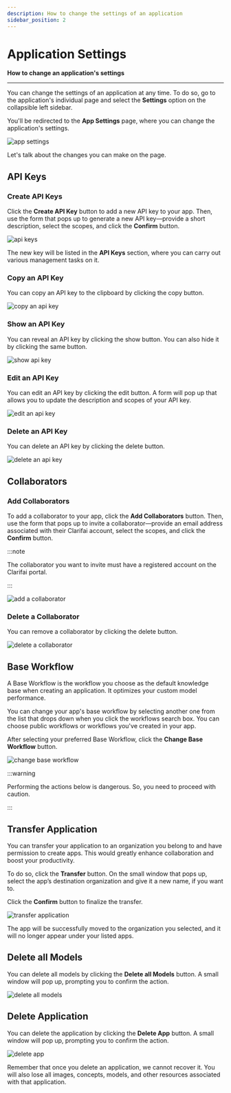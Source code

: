 ```yaml
---
description: How to change the settings of an application
sidebar_position: 2
---
```


# Application Settings

**How to change an application's settings**
<hr />

You can change the settings of an application at any time. To do so, go to the application's individual page and select the **Settings** option on the collapsible left sidebar.

You'll be redirected to the **App Settings** page, where you can change the application's settings.

![app settings](/img/edit_application.jpg)

Let's talk about the changes you can make on the page.

## API Keys

### Create API Keys

Click the **Create API Key** button to add a new API key to your app. Then, use the form that pops up to generate a new API key—provide a short description, select the scopes, and click the **Confirm** button. 

![api keys](/img/application_settings_1.png)

The new key will be listed in the **API Keys** section, where you can carry out various management tasks on it. 

### Copy an API Key

You can copy an API key to the clipboard by clicking the copy button.

![copy an api key](/img/application_settings_2.png)

### Show an API Key

You can reveal an API key by clicking the show button. You can also hide it by clicking the same button. 

![show api key](/img/application_settings_3.png)

### Edit an API Key

You can edit an API key by clicking the edit button. A form will pop up that allows you to update the description and scopes of your API key. 

![edit an api key](/img/application_settings_4.png)

### Delete an API Key

You can delete an API key by clicking the delete button.

![delete an api key](/img/application_settings_5.png)

## Collaborators

### Add Collaborators

To add a collaborator to your app, click the **Add Collaborators** button. Then, use the form that pops up to invite a collaborator—provide an email address associated with their Clarifai account, select the scopes, and click the **Confirm** button. 

:::note

The collaborator you want to invite must have a registered account on the Clarifai portal. 

:::

![add a collaborator](/img/application_settings_6.png)

### Delete a Collaborator

You can remove a collaborator by clicking the delete button.

![delete a collaborator](/img/application_settings_7.png)

## Base Workflow

A Base Workflow is the workflow you choose as the default knowledge base when creating an application. It optimizes your custom model performance.

You can change your app's base workflow by selecting another one from the list that drops down when you click the workflows search box. You can choose public workflows or workflows you've created in your app. 

After selecting your preferred Base Workflow, click the **Change Base Workflow** button. 

![change base workflow](/img/application_settings_8.png) 

:::warning

Performing the actions below is dangerous. So, you need to proceed with caution. 

:::

## Transfer Application

You can transfer your application to an organization you belong to and have permission to create apps. This would greatly enhance collaboration and boost your productivity.

To do so, click the **Transfer** button. On the small window that pops up, select the app’s destination organization and give it a new name, if you want to.

Click the **Confirm** button to finalize the transfer.

![transfer application](/img/application_settings_9.png) 

The app will be successfully moved to the organization you selected, and it will no longer appear under your listed apps.

## Delete all Models

You can delete all models by clicking the **Delete all Models** button. A small window will pop up, prompting you to confirm the action. 

![delete all models](/img/application_settings_10.png)

## Delete Application

You can delete the application by clicking the **Delete App** button. A small window will pop up, prompting you to confirm the action. 

![delete app](/img/application_settings_11.png)

Remember that once you delete an application, we cannot recover it. You will also lose all images, concepts, models, and other resources associated with that application. 




